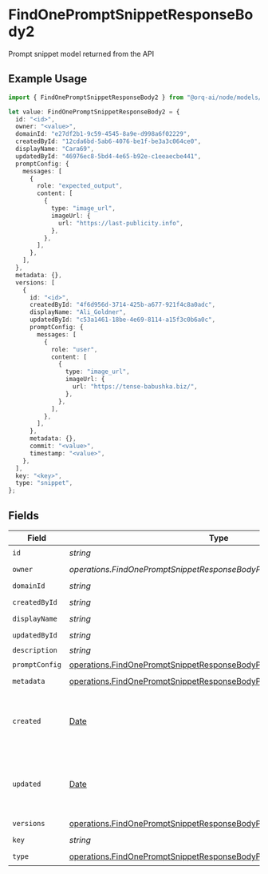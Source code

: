 # FindOnePromptSnippetResponseBody2

Prompt snippet model returned from the API

## Example Usage

```typescript
import { FindOnePromptSnippetResponseBody2 } from "@orq-ai/node/models/operations";

let value: FindOnePromptSnippetResponseBody2 = {
  id: "<id>",
  owner: "<value>",
  domainId: "e27df2b1-9c59-4545-8a9e-d998a6f02229",
  createdById: "12cda6bd-5ab6-4076-be1f-be3a3c064ce0",
  displayName: "Cara69",
  updatedById: "46976ec8-5bd4-4e65-b92e-c1eeaecbe441",
  promptConfig: {
    messages: [
      {
        role: "expected_output",
        content: [
          {
            type: "image_url",
            imageUrl: {
              url: "https://last-publicity.info",
            },
          },
        ],
      },
    ],
  },
  metadata: {},
  versions: [
    {
      id: "<id>",
      createdById: "4f6d956d-3714-425b-a677-921f4c8a0adc",
      displayName: "Ali_Goldner",
      updatedById: "c53a1461-18be-4e69-8114-a15f3c0b6a0c",
      promptConfig: {
        messages: [
          {
            role: "user",
            content: [
              {
                type: "image_url",
                imageUrl: {
                  url: "https://tense-babushka.biz/",
                },
              },
            ],
          },
        ],
      },
      metadata: {},
      commit: "<value>",
      timestamp: "<value>",
    },
  ],
  key: "<key>",
  type: "snippet",
};
```

## Fields

| Field                                                                                                                                                          | Type                                                                                                                                                           | Required                                                                                                                                                       | Description                                                                                                                                                    |
| -------------------------------------------------------------------------------------------------------------------------------------------------------------- | -------------------------------------------------------------------------------------------------------------------------------------------------------------- | -------------------------------------------------------------------------------------------------------------------------------------------------------------- | -------------------------------------------------------------------------------------------------------------------------------------------------------------- |
| `id`                                                                                                                                                           | *string*                                                                                                                                                       | :heavy_check_mark:                                                                                                                                             | N/A                                                                                                                                                            |
| `owner`                                                                                                                                                        | *operations.FindOnePromptSnippetResponseBodyPromptSnippetsOwner*                                                                                               | :heavy_check_mark:                                                                                                                                             | N/A                                                                                                                                                            |
| `domainId`                                                                                                                                                     | *string*                                                                                                                                                       | :heavy_check_mark:                                                                                                                                             | N/A                                                                                                                                                            |
| `createdById`                                                                                                                                                  | *string*                                                                                                                                                       | :heavy_check_mark:                                                                                                                                             | N/A                                                                                                                                                            |
| `displayName`                                                                                                                                                  | *string*                                                                                                                                                       | :heavy_check_mark:                                                                                                                                             | N/A                                                                                                                                                            |
| `updatedById`                                                                                                                                                  | *string*                                                                                                                                                       | :heavy_check_mark:                                                                                                                                             | N/A                                                                                                                                                            |
| `description`                                                                                                                                                  | *string*                                                                                                                                                       | :heavy_minus_sign:                                                                                                                                             | N/A                                                                                                                                                            |
| `promptConfig`                                                                                                                                                 | [operations.FindOnePromptSnippetResponseBodyPromptSnippetsPromptConfig](../../models/operations/findonepromptsnippetresponsebodypromptsnippetspromptconfig.md) | :heavy_check_mark:                                                                                                                                             | N/A                                                                                                                                                            |
| `metadata`                                                                                                                                                     | [operations.FindOnePromptSnippetResponseBodyPromptSnippetsMetadata](../../models/operations/findonepromptsnippetresponsebodypromptsnippetsmetadata.md)         | :heavy_check_mark:                                                                                                                                             | N/A                                                                                                                                                            |
| `created`                                                                                                                                                      | [Date](https://developer.mozilla.org/en-US/docs/Web/JavaScript/Reference/Global_Objects/Date)                                                                  | :heavy_minus_sign:                                                                                                                                             | The date and time the resource was created                                                                                                                     |
| `updated`                                                                                                                                                      | [Date](https://developer.mozilla.org/en-US/docs/Web/JavaScript/Reference/Global_Objects/Date)                                                                  | :heavy_minus_sign:                                                                                                                                             | The date and time the resource was last updated                                                                                                                |
| `versions`                                                                                                                                                     | [operations.FindOnePromptSnippetResponseBodyPromptSnippetsVersions](../../models/operations/findonepromptsnippetresponsebodypromptsnippetsversions.md)[]       | :heavy_check_mark:                                                                                                                                             | N/A                                                                                                                                                            |
| `key`                                                                                                                                                          | *string*                                                                                                                                                       | :heavy_check_mark:                                                                                                                                             | N/A                                                                                                                                                            |
| `type`                                                                                                                                                         | [operations.FindOnePromptSnippetResponseBodyPromptSnippetsType](../../models/operations/findonepromptsnippetresponsebodypromptsnippetstype.md)                 | :heavy_check_mark:                                                                                                                                             | N/A                                                                                                                                                            |